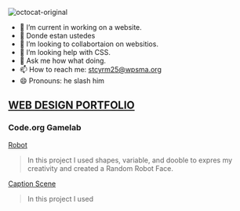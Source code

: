 ![octocat-original](https://user-images.githubusercontent.com/122101024/211028998-37c65541-18c6-463c-816f-303d2f91c93e.png)

- 🔭 I’m current in working on a website.
- 🌱 Donde estan ustedes
- 👯 I’m looking to  collabortaion on websitios.
- 🤔 I’m looking help with CSS.
- 💬 Ask me how what doing.
- 📫 How to reach me: stcyrm25@wpsma.org
- 😄 Pronouns: he slash him

## [WEB DESIGN PORTFOLIO](http://stcyrm25.github.io/Portfolio)

### Code.org Gamelab
[Robot](https://stcyrm25.github.io/Robot/)
> In this project I used shapes, variable, and dooble to expres my creativity and created a Random Robot Face.

[Caption Scene](https://stcyrm25.github.io/CaptionScene)
> In this project I used 


